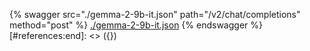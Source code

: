 [#references:start]: <> ({ "template": "openapi" })
{% swagger src="./gemma-2-9b-it.json" path="/v2/chat/completions" method="post" %}
[./gemma-2-9b-it.json](./gemma-2-9b-it.json)
{% endswagger %}
[#references:end]: <> ({})